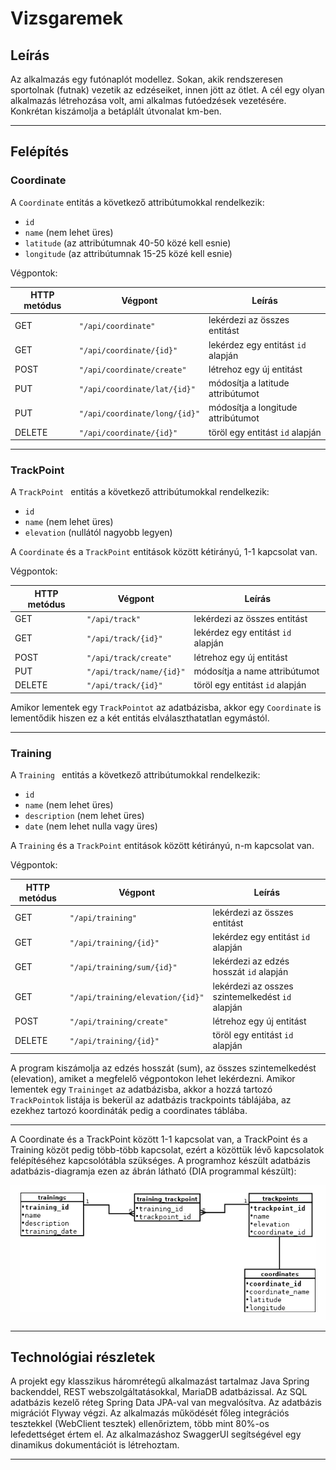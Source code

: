 # Vizsgaremek

## Leírás

Az alkalmazás egy futónaplót modellez. Sokan, akik rendszeresen sportolnak (futnak) vezetik az edzéseiket, innen jött az ötlet. A cél egy olyan 
alkalmazás létrehozása volt, ami alkalmas futóedzések vezetésére. Konkrétan kiszámolja a betáplált útvonalat km-ben.

---

## Felépítés

### Coordinate

A `Coordinate` entitás a következő attribútumokkal rendelkezik:

* `id`
* `name` (nem lehet üres)
* `latitude` (az attribútumnak 40-50 közé kell esnie)
* `longitude` (az attribútumnak 15-25 közé kell esnie)

Végpontok:

| HTTP metódus | Végpont                       | Leírás                             |
|--------------|-------------------------------|------------------------------------|
| GET          | `"/api/coordinate"`           | lekérdezi az összes entitást       |
| GET          | `"/api/coordinate/{id}"`      | lekérdez egy entitást `id` alapján |
| POST         | `"/api/coordinate/create"`    | létrehoz egy új entitást           |
| PUT          | `"/api/coordinate/lat/{id}"`  | módosítja a latitude attribútumot  |
| PUT          | `"/api/coordinate/long/{id}"` | módosítja a longitude attribútumot |
| DELETE       | `"/api/coordinate/{id}"`      | töröl egy entitást `id` alapján    |


---

### TrackPoint

A `TrackPoint ` entitás a következő attribútumokkal rendelkezik:

* `id`
* `name` (nem lehet üres)
* `elevation` (nullától nagyobb legyen)

A `Coordinate` és a `TrackPoint` entitások között kétirányú, 1-1 kapcsolat van.

Végpontok:

| HTTP metódus | Végpont                  | Leírás                             |
|--------------|--------------------------|------------------------------------|
| GET          | `"/api/track"`           | lekérdezi az összes entitást       |
| GET          | `"/api/track/{id}"`      | lekérdez egy entitást `id` alapján |
| POST         | `"/api/track/create"`    | létrehoz egy új entitást           |
| PUT          | `"/api/track/name/{id}"` | módosítja a name attribútumot      |
| DELETE       | `"/api/track/{id}"`      | töröl egy entitást `id` alapján      |


Amikor lementek egy `TrackPointot` az adatbázisba, akkor egy `Coordinate` is lementődik hiszen ez a két entitás elválaszthatatlan
egymástól. 

---

### Training

A `Training ` entitás a következő attribútumokkal rendelkezik:

* `id`
* `name` (nem lehet üres)
* `description` (nem lehet üres)
* `date` (nem lehet nulla vagy üres)

A `Training` és a `TrackPoint` entitások között kétirányú, n-m kapcsolat van.

Végpontok:

| HTTP metódus | Végpont                          | Leírás                                           |
|-----------|----------------------------------|--------------------------------------------------|
| GET       | `"/api/training"`                | lekérdezi az összes entitást                     |
| GET       | `"/api/training/{id}"`           | lekérdez egy entitást `id` alapján               |
| GET       | `"/api/training/sum/{id}"`       | lekérdezi az edzés hosszát `id` alapján          |
| GET       | `"/api/training/elevation/{id}"` | lekérdezi az osszes szintemelkedést `id` alapján |
| POST      | `"/api/training/create"`         | létrehoz egy új entitást                         |
| DELETE    | `"/api/training/{id}"`           | töröl egy entitást `id` alapján                  |


A program kiszámolja az edzés hosszát (sum), az összes szintemelkedést (elevation), amiket a megfelelő végpontokon lehet
lekérdezni. Amikor lementek egy `Traininget` az adatbázisba, akkor a hozzá tartozó `TrackPointok` listája is bekerül az adatbázis trackpoints
táblájába, az ezekhez tartozó koordináták pedig a coordinates táblába.

---
A Coordinate és a TrackPoint között 1-1 kapcsolat van, a TrackPoint és a Training közöt pedig több-több kapcsolat,
ezért a közöttük lévő kapcsolatok felépítéséhez kapcsolótábla szükséges. A programhoz készült adatbázis adatbázis-diagramja ezen
az ábrán látható (DIA programmal készült):

![EK adatbazisdiagram](images/vizsgaremek.png)

---

## Technológiai részletek

A projekt egy klasszikus háromrétegű alkalmazást tartalmaz Java Spring backenddel, REST webszolgáltatásokkal, MariaDB
adatbázissal. Az SQL adatbázis kezelő réteg Spring Data JPA-val van megvalósítva. Az adatbázis
migrációt Flyway végzi. Az alkalmazás működését főleg integrációs tesztekkel (WebClient tesztek) ellenőriztem,
több mint 80%-os lefedettséget értem el. Az alkalmazáshoz SwaggerUI segítségével egy dinamikus dokumentációt is létrehoztam.

---
